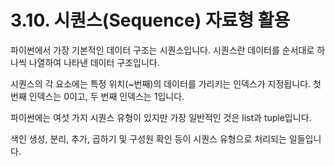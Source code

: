# 3.10.	시퀀스\(Sequence\) 자료형 활용

파이썬에서 가장 기본적인 데이터 구조는 시퀀스입니다. 시퀀스란 데이터를 순서대로 하나씩 나열하여 나타낸 데이터 구조입니다. 

시퀀스의 각 요소에는 특정 위치\(~번째\)의 데이터를 가리키는 인덱스가 지정됩니다. 첫 번째 인덱스는 0이고, 두 번째 인덱스는 1입니다. 

파이썬에는 여섯 가지 시퀀스 유형이 있지만 가장 일반적인 것은 list과 tuple입니다. 

색인 생성, 분리, 추가, 곱하기 및 구성원 확인 등이 시퀀스 유형으로 처리되는 일들입니다.

